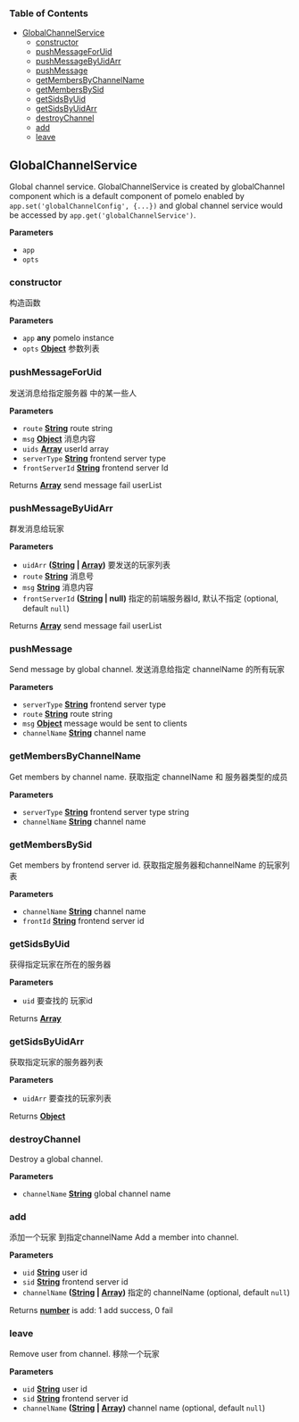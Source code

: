 <!-- Generated by documentation.js. Update this documentation by updating the source code. -->

### Table of Contents

-   [GlobalChannelService](#globalchannelservice)
    -   [constructor](#constructor)
    -   [pushMessageForUid](#pushmessageforuid)
    -   [pushMessageByUidArr](#pushmessagebyuidarr)
    -   [pushMessage](#pushmessage)
    -   [getMembersByChannelName](#getmembersbychannelname)
    -   [getMembersBySid](#getmembersbysid)
    -   [getSidsByUid](#getsidsbyuid)
    -   [getSidsByUidArr](#getsidsbyuidarr)
    -   [destroyChannel](#destroychannel)
    -   [add](#add)
    -   [leave](#leave)

## GlobalChannelService

Global channel service.
GlobalChannelService is created by globalChannel component which is a default
component of pomelo enabled by `app.set('globalChannelConfig', {...})`
and global channel service would be accessed by
`app.get('globalChannelService')`.

**Parameters**

-   `app`  
-   `opts`  

### constructor

构造函数

**Parameters**

-   `app` **any** pomelo instance
-   `opts` **[Object](https://developer.mozilla.org/en-US/docs/Web/JavaScript/Reference/Global_Objects/Object)** 参数列表

### pushMessageForUid

发送消息给指定服务器 中的某一些人

**Parameters**

-   `route` **[String](https://developer.mozilla.org/en-US/docs/Web/JavaScript/Reference/Global_Objects/String)** route string
-   `msg` **[Object](https://developer.mozilla.org/en-US/docs/Web/JavaScript/Reference/Global_Objects/Object)** 消息内容
-   `uids` **[Array](https://developer.mozilla.org/en-US/docs/Web/JavaScript/Reference/Global_Objects/Array)** userId array
-   `serverType` **[String](https://developer.mozilla.org/en-US/docs/Web/JavaScript/Reference/Global_Objects/String)** frontend server type
-   `frontServerId` **[String](https://developer.mozilla.org/en-US/docs/Web/JavaScript/Reference/Global_Objects/String)** frontend server Id

Returns **[Array](https://developer.mozilla.org/en-US/docs/Web/JavaScript/Reference/Global_Objects/Array)** send message fail userList

### pushMessageByUidArr

群发消息给玩家

**Parameters**

-   `uidArr` **([String](https://developer.mozilla.org/en-US/docs/Web/JavaScript/Reference/Global_Objects/String) \| [Array](https://developer.mozilla.org/en-US/docs/Web/JavaScript/Reference/Global_Objects/Array))** 要发送的玩家列表
-   `route` **[String](https://developer.mozilla.org/en-US/docs/Web/JavaScript/Reference/Global_Objects/String)** 消息号
-   `msg` **[String](https://developer.mozilla.org/en-US/docs/Web/JavaScript/Reference/Global_Objects/String)** 消息内容
-   `frontServerId` **([String](https://developer.mozilla.org/en-US/docs/Web/JavaScript/Reference/Global_Objects/String) | null)** 指定的前端服务器Id, 默认不指定 (optional, default `null`)

Returns **[Array](https://developer.mozilla.org/en-US/docs/Web/JavaScript/Reference/Global_Objects/Array)** send message fail userList

### pushMessage

Send message by global channel.
 发送消息给指定 channelName 的所有玩家

**Parameters**

-   `serverType` **[String](https://developer.mozilla.org/en-US/docs/Web/JavaScript/Reference/Global_Objects/String)** frontend server type
-   `route` **[String](https://developer.mozilla.org/en-US/docs/Web/JavaScript/Reference/Global_Objects/String)** route string
-   `msg` **[Object](https://developer.mozilla.org/en-US/docs/Web/JavaScript/Reference/Global_Objects/Object)** message would be sent to clients
-   `channelName` **[String](https://developer.mozilla.org/en-US/docs/Web/JavaScript/Reference/Global_Objects/String)** channel name

### getMembersByChannelName

Get members by channel name.
获取指定 channelName 和 服务器类型的成员

**Parameters**

-   `serverType` **[String](https://developer.mozilla.org/en-US/docs/Web/JavaScript/Reference/Global_Objects/String)** frontend server type string
-   `channelName` **[String](https://developer.mozilla.org/en-US/docs/Web/JavaScript/Reference/Global_Objects/String)** channel name

### getMembersBySid

Get members by frontend server id.
获取指定服务器和channelName 的玩家列表

**Parameters**

-   `channelName` **[String](https://developer.mozilla.org/en-US/docs/Web/JavaScript/Reference/Global_Objects/String)** channel name
-   `frontId` **[String](https://developer.mozilla.org/en-US/docs/Web/JavaScript/Reference/Global_Objects/String)** frontend server id

### getSidsByUid

获得指定玩家在所在的服务器

**Parameters**

-   `uid`  要查找的 玩家id

Returns **[Array](https://developer.mozilla.org/en-US/docs/Web/JavaScript/Reference/Global_Objects/Array)** 

### getSidsByUidArr

获取指定玩家的服务器列表

**Parameters**

-   `uidArr`  要查找的玩家列表

Returns **[Object](https://developer.mozilla.org/en-US/docs/Web/JavaScript/Reference/Global_Objects/Object)** 

### destroyChannel

Destroy a global channel.

**Parameters**

-   `channelName` **[String](https://developer.mozilla.org/en-US/docs/Web/JavaScript/Reference/Global_Objects/String)** global channel name

### add

添加一个玩家 到指定channelName
Add a member into channel.

**Parameters**

-   `uid` **[String](https://developer.mozilla.org/en-US/docs/Web/JavaScript/Reference/Global_Objects/String)** user id
-   `sid` **[String](https://developer.mozilla.org/en-US/docs/Web/JavaScript/Reference/Global_Objects/String)** frontend server id
-   `channelName` **([String](https://developer.mozilla.org/en-US/docs/Web/JavaScript/Reference/Global_Objects/String) \| [Array](https://developer.mozilla.org/en-US/docs/Web/JavaScript/Reference/Global_Objects/Array))** 指定的 channelName (optional, default `null`)

Returns **[number](https://developer.mozilla.org/en-US/docs/Web/JavaScript/Reference/Global_Objects/Number)** is add: 1 add success, 0 fail

### leave

Remove user from channel.
移除一个玩家

**Parameters**

-   `uid` **[String](https://developer.mozilla.org/en-US/docs/Web/JavaScript/Reference/Global_Objects/String)** user id
-   `sid` **[String](https://developer.mozilla.org/en-US/docs/Web/JavaScript/Reference/Global_Objects/String)** frontend server id
-   `channelName` **([String](https://developer.mozilla.org/en-US/docs/Web/JavaScript/Reference/Global_Objects/String) \| [Array](https://developer.mozilla.org/en-US/docs/Web/JavaScript/Reference/Global_Objects/Array))** channel name (optional, default `null`)
